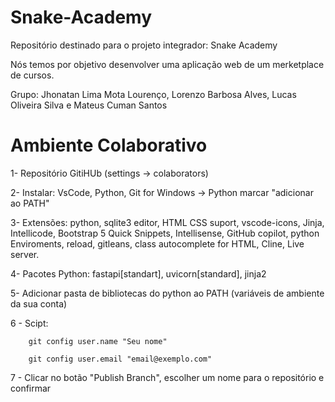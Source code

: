 # Snake-Academy
Repositório destinado para o projeto integrador: Snake Academy

Nós temos por objetivo desenvolver uma aplicação web de um merketplace de cursos.

Grupo: Jhonatan Lima Mota Lourenço, Lorenzo Barbosa Alves, Lucas Oliveira Silva e Mateus Cuman Santos

# Ambiente Colaborativo
1- Repositório GitiHUb (settings -> colaborators)

2- Instalar: VsCode, Python, Git for Windows -> Python marcar "adicionar ao PATH"

3- Extensões: python, sqlite3 editor, HTML CSS suport, vscode-icons, Jinja, Intellicode, Bootstrap 5 Quick Snippets, Intellisense, GitHub copilot, python Enviroments, reload, gitleans, class autocomplete for HTML, Cline, Live server.

4- Pacotes Python: fastapi[standart], uvicorn[standard], jinja2

5- Adicionar pasta de bibliotecas do python ao PATH (variáveis de ambiente da sua conta)

6 - Scipt:

        git config user.name "Seu nome"
        
        git config user.email "email@exemplo.com"

7 - Clicar no botão "Publish Branch", escolher um nome para o repositório e confirmar
